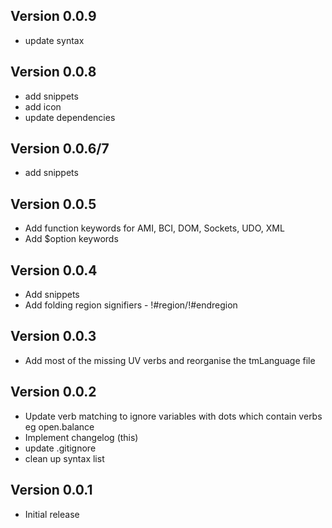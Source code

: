 ## Version 0.0.9
- update syntax

## Version 0.0.8
- add snippets
- add icon
- update dependencies

## Version 0.0.6/7
- add snippets

## Version 0.0.5
- Add function keywords for AMI, BCI, DOM, Sockets, UDO, XML
- Add $option keywords

## Version 0.0.4
- Add snippets
- Add folding region signifiers - !#region/!#endregion

## Version 0.0.3
- Add most of the missing UV verbs and reorganise the tmLanguage file

## Version 0.0.2
- Update verb matching to ignore variables with dots which contain verbs eg open.balance
- Implement changelog (this)
- update .gitignore
- clean up syntax list

## Version 0.0.1
- Initial release